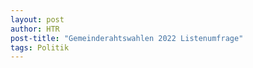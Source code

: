 ```yaml
---
layout: post
author: HTR
post-title: "Gemeinderahtswahlen 2022 Listenumfrage"
tags: Politik
---
```

<canvas id="chart"> </canvas>

<canvas id="leistbaresWohnenChart"> </canvas>
<div id="leistbaresWohnenOptional"> </div>
<canvas id="gemeindeVermieter"> </canvas>
<div id="gemeindeVermieterOptional"> </div>
<canvas id="teureGuensiteWohnungen"> </canvas>
<div id="teureGuensiteWohnungenOptional"> </div>
<canvas id="projekteJugendliche"> </canvas>
<div id="projekteJugendlicheOptional"> </div>
<canvas id="gemeindeKinder"> </canvas>
<div id="gemeindeKinderOptional"> </div>
<canvas id="kinderAnspruch"> </canvas>
<canvas id="kinderKosten"> </canvas>
<div id="kinderKostenOptional"> </div>
<canvas id="ausbauOeffi"> </canvas>
<div id="ausbauOeffiOptional"> </div>
<canvas id="anreizOeffi"> </canvas>
<div id="anreizOeffiOptional"> </div>
<canvas id="transparenz"> </canvas>
<div id="transparenzOptional"> </div>
<canvas id="datenVeroeffentlichen"> </canvas>
<div id="datenVeroeffentlichenOptional"> </div>
<canvas id="digitalesGemeindeamt"> </canvas>
<div id="digitalesGemeindeamtOptional"> </div>
<canvas id="ausbauInternet5G"> </canvas>



<script src="https://cdn.jsdelivr.net/npm/chart.js"></script>
<script src="https://cdnjs.cloudflare.com/ajax/libs/PapaParse/5.3.1/papaparse.min.js" integrity="sha512-EbdJQSugx0nVWrtyK3JdQQ/03mS3Q1UiAhRtErbwl1YL/+e2hZdlIcSURxxh7WXHTzn83sjlh2rysACoJGfb6g==" crossorigin="anonymous" referrerpolicy="no-referrer"></script>
<script src="{{ layout.post_assets | liquify }}/js/post.js"></script>